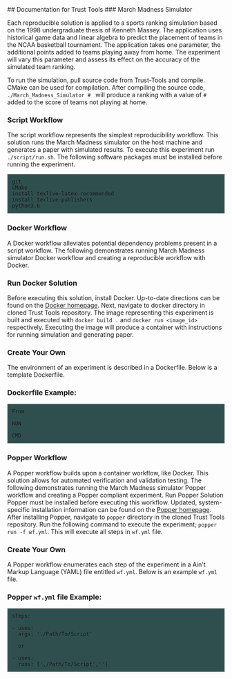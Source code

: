 <head>
<style>
pre code {
  background-color: DarkSlateGrey;
  border: 1px solid #999;
  display: block;
  padding: 10px;
} 
</style>
</head>
## Documentation for Trust Tools
### March Madness Simulator

Each reproducible solution is applied to a sports ranking simulation based on the 1998 undergraduate thesis of Kenneth Massey. The application uses historical game data and linear algebra to predict the placement of teams in the NCAA basketball tournament. The application takes one parameter, the additional points added to teams playing away from home. The experiment will vary this parameter and assess its effect on the accuracy of the simulated team ranking.

To run the simulation, pull source code from Trust-Tools and compile. CMake can be used for compilation. After compiling the source code, ```./March_Madness_Simulator # ``` will produce a ranking with a value of ```#``` added to the score of teams not playing at home.

### Script Workflow
The script workflow represents the simplest reproducibility workflow. This solution runs the March Madness simulator on the host machine and generates a paper with simulated results. To execute this experiment run ```./script/run.sh```. The following software packages must be installed before running the experiment.

```
git
CMake
install texlive-latex-recommended
install texlive-publishers 
python3.6
```

### Docker Workflow
A Docker workflow alleviates potential dependency problems present in a script workflow. The following demonstrates running March Madness simulator Docker workflow and creating a reproducible workflow with Docker.
### Run Docker Solution
Before executing this solution, install Docker. Up-to-date directions can be found on the [Docker homepage](https://docs.docker.com/get-docker/). Next, navigate to docker directory in cloned Trust Tools repository. The image representing this experiment is built and executed with ```docker build .``` and ```docker run <image_id>``` respectively. Executing the image will produce a container with instructions for running simulation and generating paper.
### Create Your Own
The environment of an experiment is described in a Dockerfile. Below is a template Dockerfile.
### Dockerfile Example:
<pre contenteditable="true" spellcheck= "false">
<code>From <Base Image>

RUN <Install Dependecies>    

CMD <Terminal Commands></code></pre>

### Popper Workflow
A Popper workflow builds upon a container workflow, like Docker. This solution allows for automated verification and validation testing. The following demonstrates running the March Madness simulator Popper workflow and creating a Popper compliant experiment.
Run Popper Solution
Popper must be installed before executing this workflow. Updated, system-specific installation information can be found on the  [Popper homepage](https://falsifiable.us/). After installing Popper, navigate to ```popper``` directory in the cloned Trust Tools repository. Run the following command to execute the experiment; ```popper run -f wf.yml```. This will execute all steps in ```wf.yml``` file.
### Create Your Own
A Popper workflow enumerates each step of the experiment in a Ain't Markup Language (YAML) file entitled ```wf.yml```. Below is an example ```wf.yml``` file.

### Popper ```wf.yml``` file Example:

<pre contenteditable="true" spellcheck= "false">
<code>steps:

- uses: </Path/To/Container>
  args: './Path/To/Script'
  
  or

- uses: </Path/To/Container>
  runs: ['./Path/To/Script','<Argument>']</code></pre>
